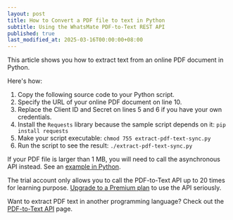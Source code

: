 ```yaml
---
layout: post
title: How to Convert a PDF file to text in Python
subtitle: Using the WhatsMate PDF-to-Text REST API
published: true
last_modified_at: 2025-03-16T00:00:00+08:00
---
```


This article shows you how to extract text from an online PDF document in Python.


Here's how:

1. Copy the following source code to your Python script.  <script src="https://gist.github.com/whatsmate/40fceaea9ca177852b1488eaaeefc870.js"></script>
2. Specify the URL of your online PDF document on line 10.
3. Replace the Client ID and Secret on lines 5 and 6 if you have your own credentials.
5. Install the `Requests` library because the sample script depends on it: `pip install requests`
6. Make your script executable: `chmod 755 extract-pdf-text-sync.py`
7. Run the script to see the result: `./extract-pdf-text-sync.py`


If your PDF file is larger than 1 MB, you will need to call the asynchronous API instead. See an <a href="https://github.com/whatsmate/pdf-demos/tree/master/python">example in Python</a>.



The trial account only allows you to call the PDF-to-Text API up to 20 times for learning purpose. [Upgrade to a Premium plan](https://www.whatsmate.net/pdf-api-subscribe.html) to use the API seriously.


Want to extract PDF text in another programming language? Check out the [PDF-to-Text API](https://www.whatsmate.net/pdf-to-text-api.html) page.


<br>

